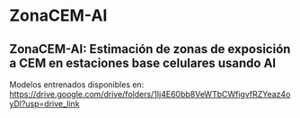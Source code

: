 # ZonaCEM-AI
## ZonaCEM-AI: Estimación de zonas de exposición a CEM en estaciones base celulares usando AI



Modelos entrenados disponibles en: https://drive.google.com/drive/folders/1Ij4E60bb8VeWTbCWfigvfRZYeaz4oyDl?usp=drive_link





